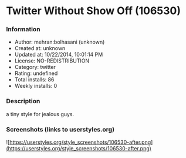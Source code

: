 # Twitter Without Show Off (106530)

### Information
- Author: mehran:bolhasani (unknown)
- Created at: unknown
- Updated at: 10/22/2014, 10:01:14 PM
- License: NO-REDISTRIBUTION
- Category: twitter
- Rating: undefined
- Total installs: 86
- Weekly installs: 0


### Description
a tiny style for jealous guys.


### Screenshots (links to userstyles.org)
![https://userstyles.org/style_screenshots/106530-after.png](https://userstyles.org/style_screenshots/106530-after.png)


